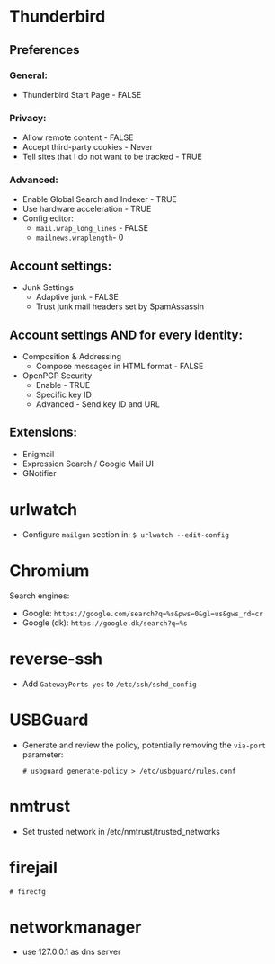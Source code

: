 # Thunderbird

## Preferences

### General:

* Thunderbird Start Page - FALSE

### Privacy:

* Allow remote content - FALSE
* Accept third-party cookies - Never
* Tell sites that I do not want to be tracked - TRUE

### Advanced:

* Enable Global Search and Indexer - TRUE
* Use hardware acceleration - TRUE
* Config editor:
  * `mail.wrap_long_lines` - FALSE
  * `mailnews.wraplength`- 0

## Account settings:

* Junk Settings
  * Adaptive junk - FALSE
  * Trust junk mail headers set by SpamAssassin

## Account settings AND for every identity:

* Composition & Addressing
  * Compose messages in HTML format - FALSE
* OpenPGP Security
  * Enable - TRUE
  * Specific key ID
  * Advanced - Send key ID and URL

## Extensions:

* Enigmail
* Expression Search / Google Mail UI
* GNotifier

# urlwatch

* Configure `mailgun` section in: `$ urlwatch --edit-config`

# Chromium

Search engines:

* Google: `https://google.com/search?q=%s&pws=0&gl=us&gws_rd=cr`
* Google (dk): `https://google.dk/search?q=%s`

# reverse-ssh

* Add `GatewayPorts yes` to `/etc/ssh/sshd_config`

# USBGuard

* Generate and review the policy, potentially removing the `via-port` parameter:

  ```
  # usbguard generate-policy > /etc/usbguard/rules.conf
  ```

# nmtrust

* Set trusted network in /etc/nmtrust/trusted_networks

# firejail

```
# firecfg
```

# networkmanager

* use 127.0.0.1 as dns server